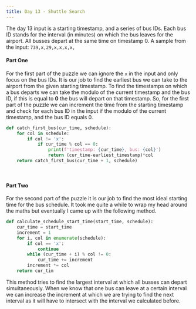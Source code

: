 ```yaml
---
title: Day 13 - Shuttle Search
---
```

The day 13 input is a starting timestamp, and a series of bus IDs. Each bus ID stands for the interval (in minutes) on which the bus leaves for the airport. All busses depart at the same time on timestamp 0. A sample from the input: `739,x,29,x,x,x,x,` 

#### Part One
For the first part of the puzzle we can ignore the `x` in the input and only focus on the bus IDs. It is our job to find the earliest bus we can take to the airport from the given starting timestamp. To find the timestamps on which a bus departs we can take the modulo of the current timestamp and the bus ID, if this is equal to **0** the bus will depart on that timestamp. So, for the first part of the puzzle we can increment the time from the starting timestamp and check for each bus ID in the input if the modulo of the current timestamp, and the bus ID equals 0.

```python
def catch_first_bus(cur_time, schedule):
    for col in schedule:
        if col != 'x':
            if cur_time % col == 0:
                print(f'timestamp: {cur_time}, bus: {col}')
                return (cur_time-earliest_timestamp)*col
    return catch_first_bus(cur_time + 1, schedule)
```

<br>

#### Part Two
For the second part of the puzzle it is our job to find the most ideal starting time for the bus schedule. It took me quite a while to wrap my head around the maths but eventually I came up with the following method.

```python
def calculate_schedule_start_time(start_time, schedule):
    cur_time = start_time
    increment = 1
    for i, col in enumerate(schedule):
        if col == 'x':
            continue
        while (cur_time + i) % col != 0:
            cur_time += increment
        increment *= col
    return cur_tim
```

This method tries to find the largest interval at which all busses can depart simultaneously. When we know that one bus can leave at a certain interval we can increase the increment at which we are trying to find the next interval as it will have to intersect with the interval we calculated before.